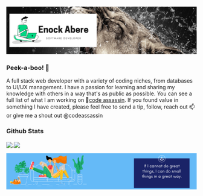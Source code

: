 ![profile](static/img/readme/1.png)

### Peek-a-boo! 👋
A full stack web developer with a variety of coding niches, from databases to UI/UX management. I have a passion for learning and sharing my knowledge with others in a way that's as public as possible. You can see a full list of what I am working on 🔭[code assassin](https://codeassassin.herokuapp.com/ ). If you found value in something I have created, please feel free to send a tip, follow, reach out 📫 or give me a shout out @codeassassin

### Github Stats
<a href="https://github.com/enockabere/github-readme-stats">
  <img align="center" src="https://github-readme-stats.vercel.app/api?username=enockabere&show_icons=true&theme=radical" />
</a>

<a href="https://github.com/enockabere/github-readme-stats">
  <img align="center" src="https://github-readme-stats.vercel.app/api/top-langs/?username=enockabere&layout=compact" />
</a>

![footer](static/img/readme/2.png)

